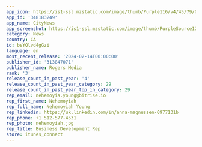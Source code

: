 ```yaml
---
app_icon: https://is1-ssl.mzstatic.com/image/thumb/Purple116/v4/45/79/0d/45790d64-ed6a-091a-7e67-7416eb9582e9/AppIcon-0-1x_U007epad-0-0-85-220-0.png/1024x1024bb.png
app_id: '348183249'
app_name: CityNews
app_screenshot: https://is1-ssl.mzstatic.com/image/thumb/PurpleSource126/v4/da/15/9e/da159ebb-d732-888f-5a80-c4442743ace2/bad53d51-4579-4698-b8c5-a84ed8e5e9c5_CityNews_iOS_-_App_Store_Graphic_-_1242_x_2208px_-_6.png/1242x2208bb.png
category: News
country: CA
id: bsYQlvd4gGzi
language: en
most_recent_release: '2024-02-14T00:00:00'
publisher_id: '313847071'
publisher_name: Rogers Media
rank: '3'
release_count_in_past_year: '4'
release_count_in_past_year_category: 29
release_count_in_past_year_top_in_category: 29
rep_email: nehemoyia.young@bitrise.io
rep_first_name: Nehemoyiah
rep_full_name: Nehemoyiah Young
rep_linkedin: https://uk.linkedin.com/in/anna-magnussen-0977131b
rep_phone: +1 512-577-4531
rep_photo: nehemoyiah.jpg
rep_title: Business Development Rep
store: itunes_connect
---
```

